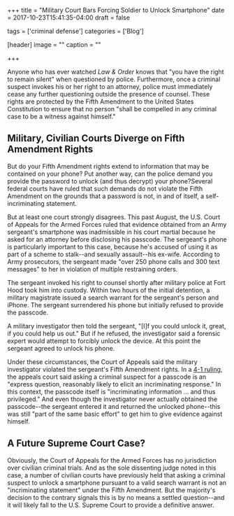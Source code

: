 +++
title = "Military Court Bars Forcing Soldier to Unlock Smartphone"
date = 2017-10-23T15:41:35-04:00
draft = false

tags = ['criminal defense']
categories = ['Blog']

[header]
image = ""
caption = ""

+++

Anyone who has ever watched *Law & Order* knows that "you have the right to remain silent" when questioned by police. Furthermore, once a criminal suspect invokes his or her right to an attorney, police must immediately cease any further questioning outside the presence of counsel. These rights are protected by the Fifth Amendment to the United States Constitution to ensure that no person "shall be compelled in any criminal case to be a witness against himself."

## Military, Civilian Courts Diverge on Fifth Amendment Rights

But do your Fifth Amendment rights extend to information that may be contained on your phone? Put another way, can the police demand you provide the password to unlock (and thus decrypt) your phone?Several federal courts have ruled that such demands do not violate the Fifth Amendment on the grounds that a password is not, in and of itself, a self-incriminating statement.

But at least one court strongly disagrees. This past August, the U.S. Court of Appeals for the Armed Forces ruled that evidence obtained from an Army sergeant's smartphone was inadmissible in his court martial because he asked for an attorney before disclosing his passcode. The sergeant's phone is particularly important to this case, because he's accused of using it as part of a scheme to stalk--and sexually assault--his ex-wife. According to Army prosecutors, the sergeant made "over 250 phone calls and 300 text messages" to her in violation of multiple restraining orders.

The sergeant invoked his right to counsel shortly after military police at Fort Hood took him into custody. Within two hours of the initial detention, a military magistrate issued a search warrant for the sergeant's person and iPhone. The sergeant surrendered his phone but initially refused to provide the passcode. 

A military investigator then told the sergeant, "[I]f you could unlock it, great, if you could help us out." But if he refused, the investigator said a forensic expert would attempt to forcibly unlock the device. At this point the sergeant agreed to unlock his phone.

Under these circumstances, the Court of Appeals said the military investigator violated the sergeant's Fifth Amendment rights. In a [4-1 ruling](http://www.armfor.uscourts.gov/newcaaf/opinions/2016OctTerm/170153.pdf), the appeals court said asking a criminal suspect for a passcode is an "express question, reasonably likely to elicit an incriminating response." In this context, the passcode itself is "incriminating information ... and thus privileged." And even though the investigator never actually obtained the passcode--the sergeant entered it and returned the unlocked phone--this was still "part of the same basic effort" to get him to give evidence against himself.

## A Future Supreme Court Case?

Obviously, the Court of Appeals for the Armed Forces has no jurisdiction over civilian criminal trials. And as the sole dissenting judge noted in this case, a number of civilian courts have previously held that asking a criminal suspect to unlock a smartphone pursuant to a valid search warrant is not an "incriminating statement" under the Fifth Amendment. But the majority's decision to the contrary signals this is by no means a settled question--and it will likely fall to the U.S. Supreme Court to provide a definitive answer. 